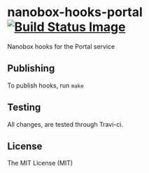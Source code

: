# nanobox-hooks-portal [![Build Status Image](https://travis-ci.org/nanobox-io/nanobox-hooks-portal.svg)](https://travis-ci.org/nanobox-io/nanobox-hooks-portal)
Nanobox hooks for the Portal service

## Publishing

To publish hooks, run `make`

## Testing

All changes, are tested through Travi-ci.

## License

The MIT License (MIT)
